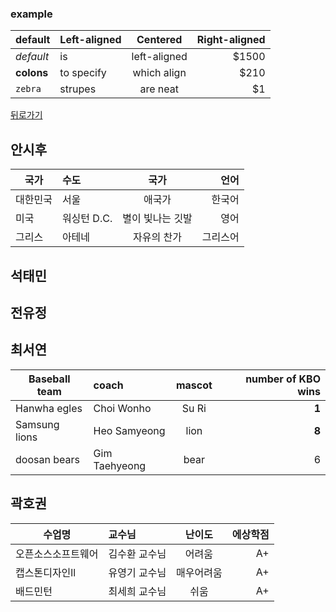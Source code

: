 ### example

| default   | Left-aligned | Centered    | Right-aligned |
|-----------|:-------------|:-----------:|--------------:|
|*default*  |is            |left-aligned |$1500          |
|**colons** |to specify    |which align  |$210           |
|`zebra`    |strupes       |are neat     |$1|


[뒤로가기](./README.md)


## 안시후
| 국가  | 수도 | 국가| 언어 |
|-----------|:-------------|:-----------:|--------------:|
|대한민국  |서울   |애국가 |한국어          |
|미국 |워싱턴 D.C.  |별이 빛나는 깃발  |영어           |
|그리스    |아테네       |자유의 찬가     |그리스어 |
  
  

  
## 석태민
  
  
## 전유정
  
  
## 최서연
| Baseball team | coach |mascot| number of KBO wins |
|---------------|:------|:----:|-------------------:|
|Hanwha egles   |Choi Wonho |Su Ri |**1**           |
|Samsung lions  |Heo Samyeong |lion |**8**          |
|doosan bears   |Gim Taehyeong |bear |6             |
  
## 곽호권
| 수업명  | 교수님 | 난이도 | 에상학점 |
|-----------|:-------------|:-----------:|--------------:|
|오픈소스소프트웨어  |김수환 교수님   |어려움 |A+          |
|캡스톤디자인ll |유영기 교수님  |매우어려움  |A+           |
|배드민턴    |최세희 교수님    |쉬움     |A+ |     
  
